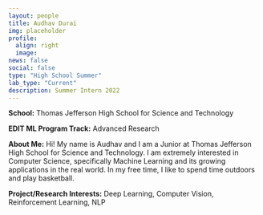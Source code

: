 ```yaml
---
layout: people
title: Audhav Durai
img: placeholder
profile:
  align: right
  image: 
news: false
social: false
type: "High School Summer"
lab_type: "Current"
description: Summer Intern 2022
---
```


**School:** Thomas Jefferson High School for Science and Technology

**EDIT ML Program Track:**
Advanced Research

**About Me:**
Hi! My name is Audhav and I am a Junior at Thomas Jefferson High School for Science and Technology. I am extremely interested in Computer Science, specifically Machine Learning and its growing applications in the real world. In my free time, I like to spend time outdoors and play basketball.

**Project/Research Interests:**
Deep Learning, Computer Vision, Reinforcement Learning, NLP
